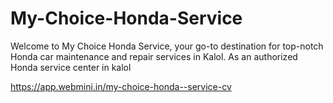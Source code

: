 # My-Choice-Honda-Service
Welcome to My Choice Honda Service, your go-to destination for top-notch Honda car maintenance and repair services in Kalol. As an authorized Honda service center in kalol

https://app.webmini.in/my-choice-honda--service-cv
